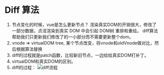 # Diff 算法
1. 节点变化的时候，vue是怎么更新节点？
  渲染真实DOM的开销很大，修改了一部分数据，贞洁渲染到真实 DOM 中会引起 DOM树 重排和重绘。
  diff算法帮助我们只更新我们修改了的一小部分而不需要更新整个dom。
2.  vnode => virtualDOM tree, 某个节点改变，将vnode和oldVnode做对比，然后根据算法替换
3.  diff的过程就是patch函数，比较新旧节点，一边给给真实DOM打补丁。
4.  virtualDOM和真实DOM的区别。
5. diff的过程：
![diff流程](https://user-gold-cdn.xitu.io/2018/5/19/163777930be304eb?imageView2/0/w/1280/h/960/format/webp/ignore-error/1)
